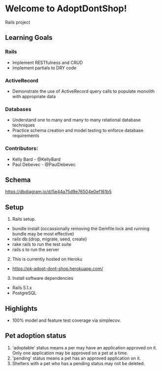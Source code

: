 # Welcome to AdoptDontShop!   
Rails project 

## Learning Goals

### Rails
* Implement RESTfulness and CRUD
* Implement partials to DRY code

### ActiveRecord 
* Demonstrate the use of ActiveRecord query calls to populate monolith with appropriate data 

### Databases 
* Understand one to many and many to many relational database techniques 
* Practice schema creation and model testing to enforce database requirements

### Contributors:
* Kelly Bard - @KellyBard
* Paul Debevec - @PaulDebevec

## Schema 
https://dbdiagram.io/d/5e44a75d9e76504e0ef161b5

## Setup

1. Rails setup.  
  * bundle install (occassionally removing the Gemfile.lock and running bundle may be most effective)
  * rails db:{drop, migrate, seed, create}
  * rake rails to run the test suite
  * rails s to run the server

2. This is currently hosted on Heroku
  * https://pk-adopt-dont-shop.herokuapp.com/

3. Install software dependencies
- Rails 5.1.x
- PostgreSQL

## Highlights

* 100% model and feature test coverage via simplecov.


## Pet adoption status

1. 'adoptable' status means a per may have an application approved on it. Only one application may be approved on a pet at a time.
2. 'pending' status means a pet has an approved application on it.
3. Shelters with a pet who has a pending status may not be deleted.

